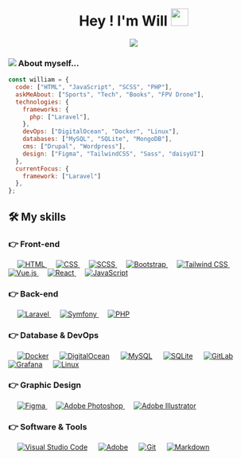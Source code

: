 <h1 align="center">Hey ! I'm Will <img src="https://media.giphy.com/media/hvRJCLFzcasrR4ia7z/giphy.gif" width="35"></h1>
<p align="center">
 <a href="https://github.com/DenverCoder1/readme-typing-svg"><img src="https://readme-typing-svg.herokuapp.com?lines=constant+learning&center=true&width=500&height=50"></a>
</p>

### <img src='https://c.tenor.com/4g2CTdIpMdAAAAAi/mario-mario-dancing.gif'> About myself...

```javascript
const william = {
  code: ["HTML", "JavaScript", "SCSS", "PHP"],
  askMeAbout: ["Sports", "Tech", "Books", "FPV Drone"],
  technologies: {
    frameworks: {
      php: ["Laravel"],
    },
    devOps: ["DigitalOcean", "Docker", "Linux"],
    databases: ["MySQL", "SQLite", "MongoDB"],
    cms: ["Drupal", "Wordpress"],
    design: ["Figma", "TailwindCSS", "Sass", "daisyUI"]
  },
  currentFocus: {
    framework: ["Laravel"]
  },
};

```

## 🛠️ My skills

### 👉 Front-end

<p align="left"> &emsp; <a href="https://www.w3.org/html/" target="_blank"> <img alt="HTML" src="https://img.shields.io/badge/HTML5%20-%23E34F26.svg?logo=html5&logoColor=white"> </a> &emsp; <a href="https://www.w3schools.com/css/" target="_blank"> <img alt="CSS" src="https://img.shields.io/badge/CSS%20-%231572B6.svg?logo=css3&logoColor=white"> </a> &emsp; <a href="https://sass-lang.com/" target="_blank"> <img alt="SCSS" src="https://img.shields.io/badge/SCSS-%23CC6699.svg?logo=sass&logoColor=white"> </a> &emsp; <a href="https://getbootstrap.com" target="_blank"> <img alt="Bootstrap" src="https://img.shields.io/badge/Bootstrap-%23563D7C.svg?style=flat&logo=bootstrap&logoColor=white"/> </a> &emsp; <a href="https://tailwindcss.com/" target="_blank"> <img alt="Tailwind CSS" src="https://img.shields.io/badge/Tailwind_CSS-38B2AC?logo=tailwind-css&logoColor=white"/> </a> &emsp; <a href="https://vuejs.org/" target="_blank"> <img alt="Vue.js" src="https://img.shields.io/badge/Vue.js-35495E?logo=vue.js&logoColor=4FC08D"/> </a> &emsp; <a href="https://reactjs.org/" target="_blank"> <img alt="React" src="https://img.shields.io/badge/React-20232A?logo=react&logoColor=61DAFB"/> </a> &emsp; <a href="https://developer.mozilla.org/en-US/docs/Web/JavaScript" target="_blank"> <img alt="JavaScript" src="https://img.shields.io/badge/JavaScript%20-%23F7DF1E.svg?logo=javascript&logoColor=black"> </a> </p>

### 👉 Back-end

<p align="left"> &emsp; <a href="https://laravel.com/" target="_blank"> <img alt="Laravel" src="https://img.shields.io/badge/Laravel-FF2D20?logo=laravel&logoColor=white"/> </a> &emsp; <a href="https://symfony.com/" target="_blank"> <img alt="Symfony" src="https://img.shields.io/badge/Symfony-000000?logo=symfony&logoColor=white"/> </a> &emsp; <a href="https://www.php.net/" target="_blank"> <img alt="PHP" src="https://img.shields.io/badge/PHP-777BB4?logo=php&logoColor=white"> </a> </p>

### 👉 Database & DevOps

<p align="left"> &emsp; <a href="https://www.docker.com/"><img alt="Docker" src="https://img.shields.io/badge/Docker-%230db7ed.svg?style=flat&logo=docker&logoColor=white"></a> &emsp; <a href="https://www.digitalocean.com/"><img alt="DigitalOcean" src="https://img.shields.io/badge/DigitalOcean-0080FF?style=flat&logo=digitalocean&logoColor=white"></a> &emsp; <a href="https://www.mysql.com/"><img alt="MySQL" src="https://img.shields.io/badge/MySQL-00000F?style=flat&logo=mysql&logoColor=white"></a> &emsp; <a href="https://www.sqlite.org/"><img alt="SQLite" src="https://img.shields.io/badge/SQLite-003B57?style=flat&logo=sqlite&logoColor=white"></a> &emsp;  <a href="https://about.gitlab.com/"><img alt="GitLab" src="https://img.shields.io/badge/GitLab-330F63?style=flat&logo=gitlab&logoColor=white"></a> &emsp; <a href="https://grafana.com/"><img alt="Grafana" src="https://img.shields.io/badge/Grafana-F46800?style=flat&logo=grafana&logoColor=white"></a> &emsp; <a href="https://www.linux.org/"><img alt="Linux" src="https://img.shields.io/badge/Linux-FCC624?style=flat&logo=linux&logoColor=black"></a> &emsp; </p>

### 👉 Graphic Design

<p> &emsp; <a href="https://www.figma.com/" target="_blank"> <img alt="Figma" src="https://img.shields.io/badge/Figma-F24E1E?style=flat&logo=figma&logoColor=white"/> </a> &emsp; <a href="https://www.adobe.com/fr/products/photoshop.html" target="_blank"> <img alt="Adobe Photoshop" src="https://img.shields.io/badge/Adobe%20Photoshop-00C9FF?style=flat&logo=adobe%20photoshop&logoColor=white"/> </a> &emsp; <a href="https://www.adobe.com/in/products/illustrator.html" target="_blank"> <img alt="Adobe Illustrator" src="https://img.shields.io/badge/Adobe%20Illustrator-FF9A00?style=flat&logo=adobe%20illustrator&logoColor=white"/> </a> </p>

### 👉 Software & Tools

<p> &emsp; <a href="https://code.visualstudio.com/"><img alt="Visual Studio Code" src="https://img.shields.io/badge/Visual%20Studio%20Code-0078d7.svg?logo=visual-studio-code&logoColor=white"></a> &emsp; <a href="https://www.adobe.com/fr/creativecloud.html"><img alt="Adobe" src="https://img.shields.io/badge/Adobe%20-%23FF0000.svg?logo=adobe&logoColor=white"></a> &emsp; <a href="https://git-scm.com/"><img alt="Git" src="https://img.shields.io/badge/Git%20-%23F05033.svg?logo=git&logoColor=white"></a> &emsp; <a href="https://docs.framasoft.org/fr/grav/markdown.html"><img alt="Markdown" src="https://img.shields.io/badge/Markdown-000000?style=flate&logo=markdown&logoColor=white"></a> &emsp; </p>
